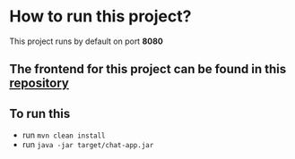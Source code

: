 # How to run this project?

This project runs by default on port **8080**

## The frontend for this project can be found in this [repository](https://github.com/SalmaRagab/chat-application-frontend)

## To run this

- run `mvn clean install`
- run `java -jar target/chat-app.jar `
